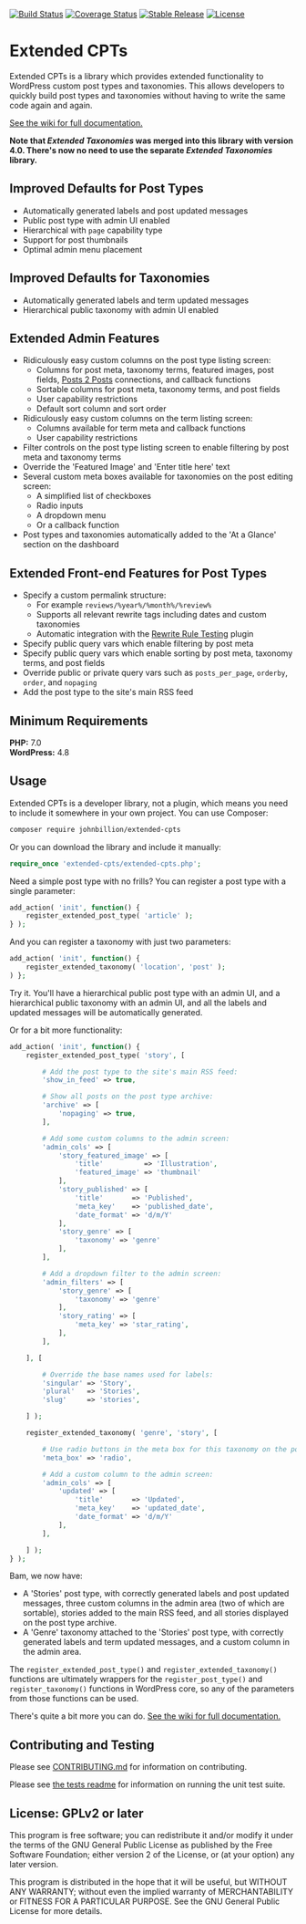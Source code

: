 [![Build Status](https://travis-ci.org/johnbillion/extended-cpts.svg?branch=master)](https://travis-ci.org/johnbillion/extended-cpts)
[![Coverage Status](https://codecov.io/gh/johnbillion/extended-cpts/branch/master/graph/badge.svg)](https://codecov.io/gh/johnbillion/extended-cpts)
[![Stable Release](https://img.shields.io/packagist/v/johnbillion/extended-cpts.svg)](https://packagist.org/packages/johnbillion/extended-cpts)
[![License](https://img.shields.io/badge/license-GPL_v2%2B-blue.svg)](https://github.com/johnbillion/extended-cpts/blob/master/LICENSE)

# Extended CPTs #

Extended CPTs is a library which provides extended functionality to WordPress custom post types and taxonomies. This allows developers to quickly build post types and taxonomies without having to write the same code again and again.

[See the wiki for full documentation.](https://github.com/johnbillion/extended-cpts/wiki)

**Note that *Extended Taxonomies* was merged into this library with version 4.0. There's now no need to use the separate *Extended Taxonomies* library.**

## Improved Defaults for Post Types ##

 * Automatically generated labels and post updated messages
 * Public post type with admin UI enabled
 * Hierarchical with `page` capability type
 * Support for post thumbnails
 * Optimal admin menu placement

## Improved Defaults for Taxonomies ##

 * Automatically generated labels and term updated messages
 * Hierarchical public taxonomy with admin UI enabled

## Extended Admin Features ##

 * Ridiculously easy custom columns on the post type listing screen:
   * Columns for post meta, taxonomy terms, featured images, post fields, [Posts 2 Posts](https://wordpress.org/plugins/posts-to-posts/) connections, and callback functions
   * Sortable columns for post meta, taxonomy terms, and post fields
   * User capability restrictions
   * Default sort column and sort order
 * Ridiculously easy custom columns on the term listing screen:
   * Columns available for term meta and callback functions
   * User capability restrictions
 * Filter controls on the post type listing screen to enable filtering by post meta and taxonomy terms
 * Override the 'Featured Image' and 'Enter title here' text
 * Several custom meta boxes available for taxonomies on the post editing screen:
   * A simplified list of checkboxes
   * Radio inputs
   * A dropdown menu
   * Or a callback function
 * Post types and taxonomies automatically added to the 'At a Glance' section on the dashboard

## Extended Front-end Features for Post Types ##

 * Specify a custom permalink structure:
   * For example `reviews/%year%/%month%/%review%`
   * Supports all relevant rewrite tags including dates and custom taxonomies
   * Automatic integration with the [Rewrite Rule Testing](https://wordpress.org/plugins/rewrite-testing/) plugin
 * Specify public query vars which enable filtering by post meta
 * Specify public query vars which enable sorting by post meta, taxonomy terms, and post fields
 * Override public or private query vars such as `posts_per_page`, `orderby`, `order`, and `nopaging`
 * Add the post type to the site's main RSS feed

## Minimum Requirements ##

**PHP:** 7.0  
**WordPress:** 4.8  

## Usage ##

Extended CPTs is a developer library, not a plugin, which means you need to include it somewhere in your own project.
You can use Composer:

```bash
composer require johnbillion/extended-cpts
```

Or you can download the library and include it manually:

```php
require_once 'extended-cpts/extended-cpts.php';
```

Need a simple post type with no frills? You can register a post type with a single parameter:

```php
add_action( 'init', function() {
    register_extended_post_type( 'article' );
} );
```

And you can register a taxonomy with just two parameters:

```php
add_action( 'init', function() {
	register_extended_taxonomy( 'location', 'post' );
) };
```

Try it. You'll have a hierarchical public post type with an admin UI, and a hierarchical public taxonomy with an admin UI, and all the labels and updated messages will be automatically generated.

Or for a bit more functionality:

```php
add_action( 'init', function() {
    register_extended_post_type( 'story', [

    	# Add the post type to the site's main RSS feed:
    	'show_in_feed' => true,

    	# Show all posts on the post type archive:
    	'archive' => [
    		'nopaging' => true,
    	],

    	# Add some custom columns to the admin screen:
    	'admin_cols' => [
    		'story_featured_image' => [
    			'title'          => 'Illustration',
    			'featured_image' => 'thumbnail'
    		],
    		'story_published' => [
    			'title'       => 'Published',
    			'meta_key'    => 'published_date',
    			'date_format' => 'd/m/Y'
    		],
    		'story_genre' => [
    			'taxonomy' => 'genre'
    		],
    	],

    	# Add a dropdown filter to the admin screen:
    	'admin_filters' => [
    		'story_genre' => [
    			'taxonomy' => 'genre'
    		],
    		'story_rating' => [
    			'meta_key' => 'star_rating',
    		],
    	],

    ], [

    	# Override the base names used for labels:
    	'singular' => 'Story',
    	'plural'   => 'Stories',
    	'slug'     => 'stories',

    ] );

	register_extended_taxonomy( 'genre', 'story', [

		# Use radio buttons in the meta box for this taxonomy on the post editing screen:
		'meta_box' => 'radio',

		# Add a custom column to the admin screen:
		'admin_cols' => [
			'updated' => [
				'title'       => 'Updated',
				'meta_key'    => 'updated_date',
				'date_format' => 'd/m/Y'
			],
		],

	] );
} );
```

Bam, we now have:

* A 'Stories' post type, with correctly generated labels and post updated messages, three custom columns in the admin area (two of which are sortable), stories added to the main RSS feed, and all stories displayed on the post type archive.
* A 'Genre' taxonomy attached to the 'Stories' post type, with correctly generated labels and term updated messages, and a custom column in the admin area.

The `register_extended_post_type()` and  `register_extended_taxonomy()` functions are ultimately wrappers for the `register_post_type()` and `register_taxonomy()` functions in WordPress core, so any of the parameters from those functions can be used.

There's quite a bit more you can do. [See the wiki for full documentation.](https://github.com/johnbillion/extended-cpts/wiki)

## Contributing and Testing ##

Please see [CONTRIBUTING.md](CONTRIBUTING.md) for information on contributing.

Please see [the tests readme](tests/README.md) for information on running the unit test suite.

## License: GPLv2 or later ##

This program is free software; you can redistribute it and/or modify
it under the terms of the GNU General Public License as published by
the Free Software Foundation; either version 2 of the License, or
(at your option) any later version.

This program is distributed in the hope that it will be useful,
but WITHOUT ANY WARRANTY; without even the implied warranty of
MERCHANTABILITY or FITNESS FOR A PARTICULAR PURPOSE.  See the
GNU General Public License for more details.
